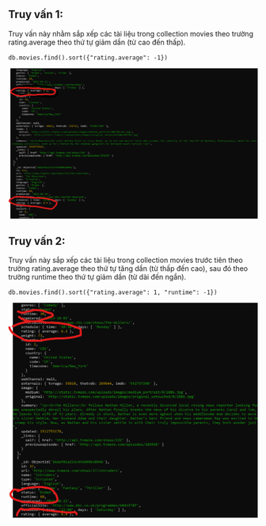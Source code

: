 ## Truy vấn 1:

Truy vấn này nhằm sắp xếp các tài liệu trong collection movies theo trường rating.average theo thứ tự giảm dần (từ cao đến thấp).

```
db.movies.find().sort({"rating.average": -1})
```

![alt text](/images/examples/image-27.png)

## Truy vấn 2:

Truy vấn này sắp xếp các tài liệu trong collection movies trước tiên theo trường rating.average theo thứ tự tăng dần (từ thấp đến cao), sau đó theo trường runtime theo thứ tự giảm dần (từ dài đến ngắn).

```
db.movies.find().sort({"rating.average": 1, "runtime": -1})
```

![alt text](/images/examples/image-28.png)

